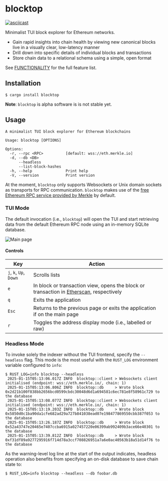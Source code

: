 # blocktop #

[![asciicast](https://asciinema.org/a/698693.svg)](https://asciinema.org/a/698693)

Minimalist TUI block explorer for Ethereum networks.

 - Gain rapid insights into chain health by viewing new canonical blocks live in a visually clear, low-latency manner
 - Drill down into specific details of individual blocks and transactions
 - Store chain data to a relational schema using a simple, open format

See [FUNCTIONALITY](docs/FUNCTIONALITY.md) for the full feature list.

## Installation ##

```
$ cargo install blocktop
```

**Note**: `blocktop` is alpha software is is not stable yet.

## Usage ##

```
A minimalist TUI block explorer for Ethereum blockchains

Usage: blocktop [OPTIONS]

Options:
  -r, --rpc <RPC>          [default: wss://eth.merkle.io]
  -d, --db <DB>            
      --headless           
      --list-block-hashes  
  -h, --help               Print help
  -V, --version            Print version
```

At the moment, `blocktop` only supports Websockets or Unix domain sockets as transports for RPC communication. `blocktop` makes use of the [free Ethereum RPC service provided by Merkle](https://merkle.io/free-eth-rpc) by default.

### TUI Mode ###

The default invocation (i.e., `blocktop`) will open the TUI and start retrieving data from the default Ethereum RPC node using an in-memory SQLite database.

![Main page](https://pbs.twimg.com/media/GglTD6CbkAA1CpC?format=png&name=large)

#### Controls ####

| Key | Action |
| --- | --- |
| `j`, `k`, `Up`, `Down` | Scrolls lists | 
| `e` | In block or transaction view, opens the block or transaction in [Etherscan](https://etherscan.io), respectively |
| `q` | Exits the application |
| `Esc` | Returns to the previous page or exits the application if on the main page |
| `r` | Toggles the address display mode (i.e., labelled or raw) |

### Headless Mode ###

To invoke solely the indexer without the TUI frontend, specify the `--headless` flag. This mode is the most useful with the `RUST_LOG` environment variable configured to `info`:

```
$ RUST_LOG=info blocktop --headless
 2025-01-15T05:13:06.017Z INFO  blocktop::client > Websockets client initialised (endpoint: wss://eth.merkle.io/, chain: 1)
 2025-01-15T05:13:06.806Z INFO  blocktop::db     > Wrote block 0x2d21b100f838bb2656bcd0599cbdc30048d6d1a694581c6ec781e8f58961c729 to the database
 2025-01-15T05:13:08.077Z INFO  blocktop::client > Websockets client initialised (endpoint: wss://eth.merkle.io/, chain: 1)
 2025-01-15T05:13:19.203Z INFO  blocktop::db     > Wrote block 0x5850d0c1ba90da1cfe682ad29a727b841038ead07e198477869550cbb387f053 to the database
 2025-01-15T05:13:26.187Z INFO  blocktop::db     > Wrote block 0x52a43747e20465e7407ccba6915a027457220e06399ab992409b3ace66e40301 to the database
 2025-01-15T05:13:39.812Z INFO  blocktop::db     > Wrote block 0xf31df89a9277295916f714d78a3ccf708826951a7a6e0ac40563b18a51d14f76 to the database
```

As the warning-level log line at the start of the output indicates, headless operation also benefits from specifying an on-disk database to save chain state to:

```
$ RUST_LOG=info blocktop --headless --db foobar.db
```

